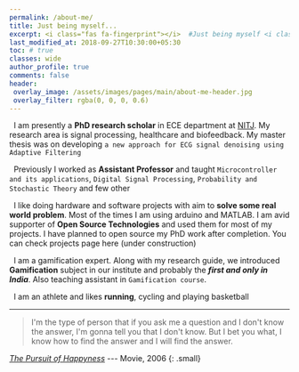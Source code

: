 ```yaml
---
permalink: /about-me/
title: Just being myself... 
excerpt: <i class="fas fa-fingerprint"></i>  #Just being myself <i class="fas fa-fingerprint"></i> 
last_modified_at: 2018-09-27T10:30:00+05:30
toc: # true
classes: wide
author_profile: true
comments: false
header:
 overlay_image: /assets/images/pages/main/about-me-header.jpg
 overlay_filter: rgba(0, 0, 0, 0.6)
---
```


<i class="fa fa-graduation-cap about-icon"></i> &nbsp; I am presently a **PhD research scholar** in ECE department at [NITJ](http://www.nitj.ac.in). My research area is signal processing, healthcare and biofeedback. My master thesis was on developing `a new approach for ECG signal denoising using Adaptive Filtering`    
  
<i class="fas fa-briefcase"></i> &nbsp; Previously I worked as **Assistant Professor** and taught `Microcontroller and its applications`, `Digital Signal Processing`, `Probability and Stochastic Theory` and few other     
  
<i class="fas fa-flask"></i> &nbsp; I like doing hardware and software projects with aim to **solve some real world problem**. Most of the times I am using arduino and MATLAB. I am avid supporter of **Open Source Technologies** and used them for most of my projects. I have planned to open source my PhD work after completion. You can check projects page here (under construction)  

<i class="fas fa-gamepad"></i> &nbsp; I am a gamification expert. Along with my research guide, we introduced **Gamification** subject in our institute and probably the ***first and only in India***. Also teaching assistant in `Gamification course`. 
  
<i class="fas fa-basketball-ball"></i> &nbsp; I am an athlete and likes **running**, cycling and playing basketball

---

> I'm the type of person that if you ask me a question and I don't know the answer, I'm gonna tell you that I don't know. But I bet you what, I know how to find the answer and I will find the answer.

[*The Pursuit of Happyness*](https://www.imdb.com/title/tt0454921/) --- Movie, 2006
{: .small}








